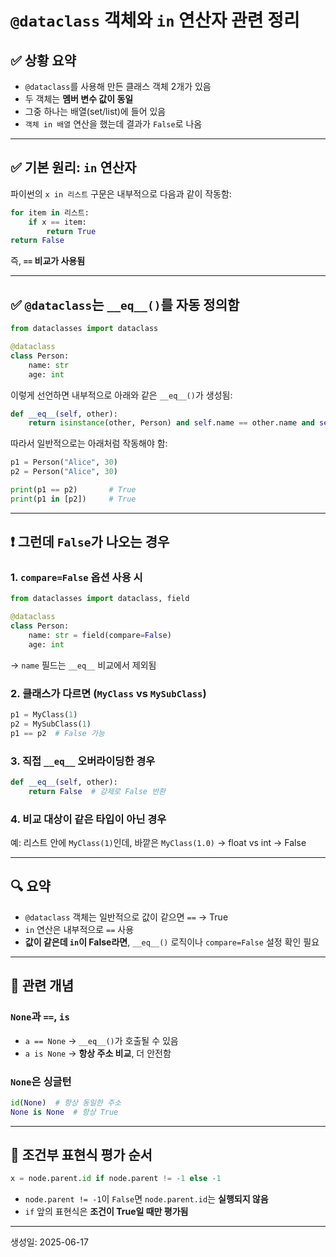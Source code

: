 # `@dataclass` 객체와 `in` 연산자 관련 정리

## ✅ 상황 요약

- `@dataclass`를 사용해 만든 클래스 객체 2개가 있음
- 두 객체는 **멤버 변수 값이 동일**
- 그중 하나는 배열(set/list)에 들어 있음
- `객체 in 배열` 연산을 했는데 결과가 `False`로 나옴

---

## ✅ 기본 원리: `in` 연산자

파이썬의 `x in 리스트` 구문은 내부적으로 다음과 같이 작동함:

```python
for item in 리스트:
    if x == item:
        return True
return False
```

즉, **`==` 비교가 사용됨**

---

## ✅ `@dataclass`는 `__eq__()`를 자동 정의함

```python
from dataclasses import dataclass

@dataclass
class Person:
    name: str
    age: int
```

이렇게 선언하면 내부적으로 아래와 같은 `__eq__()`가 생성됨:

```python
def __eq__(self, other):
    return isinstance(other, Person) and self.name == other.name and self.age == other.age
```

따라서 일반적으로는 아래처럼 작동해야 함:

```python
p1 = Person("Alice", 30)
p2 = Person("Alice", 30)

print(p1 == p2)       # True
print(p1 in [p2])     # True
```

---

## ❗ 그런데 `False`가 나오는 경우

### 1. `compare=False` 옵션 사용 시
```python
from dataclasses import dataclass, field

@dataclass
class Person:
    name: str = field(compare=False)
    age: int
```
→ `name` 필드는 `__eq__` 비교에서 제외됨

### 2. 클래스가 다르면 (`MyClass` vs `MySubClass`)
```python
p1 = MyClass(1)
p2 = MySubClass(1)
p1 == p2  # False 가능
```

### 3. 직접 `__eq__` 오버라이딩한 경우
```python
def __eq__(self, other):
    return False  # 강제로 False 반환
```

### 4. 비교 대상이 같은 타입이 아닌 경우

예: 리스트 안에 `MyClass(1)`인데, 바깥은 `MyClass(1.0)` → float vs int → False

---

## 🔍 요약

- `@dataclass` 객체는 일반적으로 값이 같으면 `==` → True
- `in` 연산은 내부적으로 `==` 사용
- **값이 같은데 `in`이 False라면**, `__eq__()` 로직이나 `compare=False` 설정 확인 필요

---

## 🧠 관련 개념

### `None`과 `==`, `is`

- `a == None` → `__eq__()`가 호출될 수 있음
- `a is None` → **항상 주소 비교**, 더 안전함

### `None`은 싱글턴

```python
id(None)  # 항상 동일한 주소
None is None  # 항상 True
```

---

## 🔄 조건부 표현식 평가 순서

```python
x = node.parent.id if node.parent != -1 else -1
```

- `node.parent != -1`이 `False`면 `node.parent.id`는 **실행되지 않음**
- `if` 앞의 표현식은 **조건이 True일 때만 평가됨**

---

생성일: 2025-06-17
